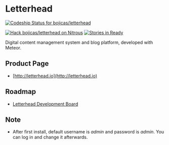 Letterhead
==========

[![Codeship Status for bojicas/letterhead](https://codeship.com/projects/92a41550-c1c3-0132-0d23-3e8fc0e1eee2/status?branch=master)](https://codeship.com/projects/73638)

[![Hack bojicas/letterhead on Nitrous](https://d3o0mnbgv6k92a.cloudfront.net/assets/hack-s-v1-0616054bfad452919522f1d08ad1fddf.png)](https://www.nitrous.io/hack_button?source=embed&runtime=meteor&repo=bojicas%2Fletterhead&file_to_open=README.md)
[![Stories in Ready](https://badge.waffle.io/bojicas/letterhead.png?label=ready&title=Ready)](https://waffle.io/bojicas/letterhead)

Digital content management system and blog platform, developed with Meteor.

Product Page
------------

* [http://letterhead.io](http://letterhead.io)

Roadmap
-------

* [Letterhead Development Board](https://trello.com/b/cBSUihVq/letterhead-development)

Note
----

* After first install, default username is *admin* and password is *admin*. You can log in and change it afterwards.
